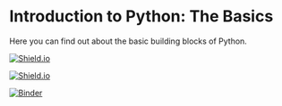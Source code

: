 # Introduction to Python: The Basics
Here you can find out about the basic building blocks of Python.

[![Shield.io](https://img.shields.io/badge/link-source-blue)](https://github.com/HamPUG/meetings/tree/master/2020/2020-03-09/ldo)

[![Shield.io](https://img.shields.io/badge/link-download-blue)](Python%20Intro%20Talk.ipynb)

[![Binder](https://mybinder.org/badge_logo.svg)](https://mybinder.org/v2/gh/python-bites/introduction-python-basics/HEAD)


